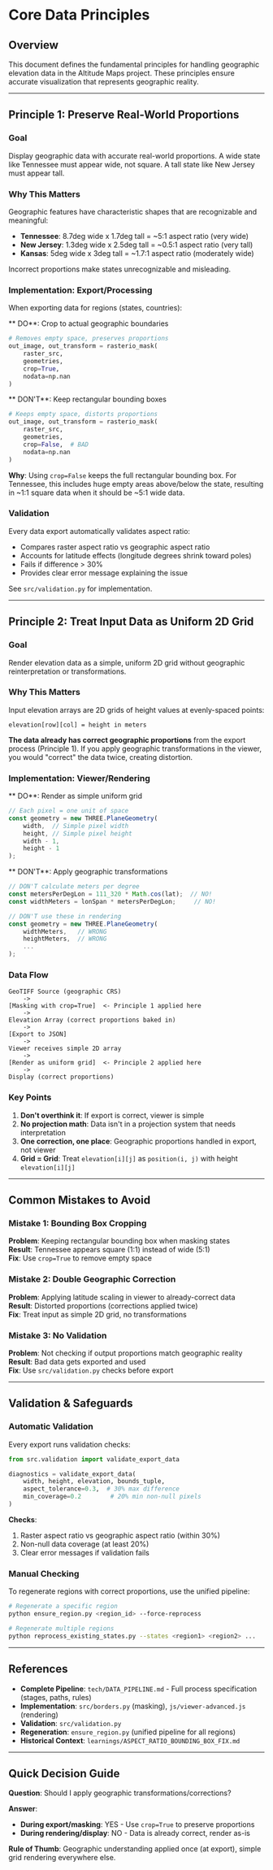 # Core Data Principles

## Overview

This document defines the fundamental principles for handling geographic elevation data in the Altitude Maps project. These principles ensure accurate visualization that represents geographic reality.

---

## Principle 1: Preserve Real-World Proportions

### Goal
Display geographic data with accurate real-world proportions. A wide state like Tennessee must appear wide, not square. A tall state like New Jersey must appear tall.

### Why This Matters
Geographic features have characteristic shapes that are recognizable and meaningful:
- **Tennessee**: 8.7deg wide x 1.7deg tall = ~5:1 aspect ratio (very wide)
- **New Jersey**: 1.3deg wide x 2.5deg tall = ~0.5:1 aspect ratio (very tall)  
- **Kansas**: 5deg wide x 3deg tall = ~1.7:1 aspect ratio (moderately wide)

Incorrect proportions make states unrecognizable and misleading.

### Implementation: Export/Processing

When exporting data for regions (states, countries):

** DO**: Crop to actual geographic boundaries
```python
# Removes empty space, preserves proportions
out_image, out_transform = rasterio_mask(
    raster_src, 
    geometries, 
    crop=True,
    nodata=np.nan
)
```

** DON'T**: Keep rectangular bounding boxes
```python
# Keeps empty space, distorts proportions
out_image, out_transform = rasterio_mask(
    raster_src, 
    geometries, 
    crop=False,  # BAD
    nodata=np.nan
)
```

**Why**: Using `crop=False` keeps the full rectangular bounding box. For Tennessee, this includes huge empty areas above/below the state, resulting in ~1:1 square data when it should be ~5:1 wide data.

### Validation

Every data export automatically validates aspect ratio:
- Compares raster aspect ratio vs geographic aspect ratio
- Accounts for latitude effects (longitude degrees shrink toward poles)
- Fails if difference > 30%
- Provides clear error message explaining the issue

See `src/validation.py` for implementation.

---

## Principle 2: Treat Input Data as Uniform 2D Grid

### Goal
Render elevation data as a simple, uniform 2D grid without geographic reinterpretation or transformations.

### Why This Matters
Input elevation arrays are 2D grids of height values at evenly-spaced points:
```
elevation[row][col] = height in meters
```

**The data already has correct geographic proportions** from the export process (Principle 1). If you apply geographic transformations in the viewer, you would "correct" the data twice, creating distortion.

### Implementation: Viewer/Rendering

** DO**: Render as simple uniform grid
```javascript
// Each pixel = one unit of space
const geometry = new THREE.PlaneGeometry(
    width,  // Simple pixel width
    height, // Simple pixel height
    width - 1, 
    height - 1
);
```

** DON'T**: Apply geographic transformations
```javascript
// DON'T calculate meters per degree
const metersPerDegLon = 111_320 * Math.cos(lat);  // NO!
const widthMeters = lonSpan * metersPerDegLon;     // NO!

// DON'T use these in rendering
const geometry = new THREE.PlaneGeometry(
    widthMeters,   // WRONG
    heightMeters,  // WRONG
    ...
);
```

### Data Flow

```
GeoTIFF Source (geographic CRS)
    ->
[Masking with crop=True]  <- Principle 1 applied here
    ->
Elevation Array (correct proportions baked in)
    ->
[Export to JSON]
    ->
Viewer receives simple 2D array
    ->
[Render as uniform grid]  <- Principle 2 applied here
    ->
Display (correct proportions)
```

### Key Points

1. **Don't overthink it**: If export is correct, viewer is simple
2. **No projection math**: Data isn't in a projection system that needs interpretation
3. **One correction, one place**: Geographic proportions handled in export, not viewer
4. **Grid = Grid**: Treat `elevation[i][j]` as `position(i, j)` with height `elevation[i][j]`

---

## Common Mistakes to Avoid

### Mistake 1: Bounding Box Cropping
**Problem**: Keeping rectangular bounding box when masking states  
**Result**: Tennessee appears square (1:1) instead of wide (5:1)  
**Fix**: Use `crop=True` to remove empty space

### Mistake 2: Double Geographic Correction  
**Problem**: Applying latitude scaling in viewer to already-correct data  
**Result**: Distorted proportions (corrections applied twice)  
**Fix**: Treat input as simple 2D grid, no transformations

### Mistake 3: No Validation
**Problem**: Not checking if output proportions match geographic reality  
**Result**: Bad data gets exported and used  
**Fix**: Use `src/validation.py` checks before export

---

## Validation & Safeguards

### Automatic Validation

Every export runs validation checks:

```python
from src.validation import validate_export_data

diagnostics = validate_export_data(
    width, height, elevation, bounds_tuple,
    aspect_tolerance=0.3,  # 30% max difference
    min_coverage=0.2        # 20% min non-null pixels
)
```

**Checks**:
1. Raster aspect ratio vs geographic aspect ratio (within 30%)
2. Non-null data coverage (at least 20%)
3. Clear error messages if validation fails

### Manual Checking

To regenerate regions with correct proportions, use the unified pipeline:

```bash
# Regenerate a specific region
python ensure_region.py <region_id> --force-reprocess

# Regenerate multiple regions
python reprocess_existing_states.py --states <region1> <region2> ...
```

---

## References

- **Complete Pipeline**: `tech/DATA_PIPELINE.md` - Full process specification (stages, paths, rules)
- **Implementation**: `src/borders.py` (masking), `js/viewer-advanced.js` (rendering)
- **Validation**: `src/validation.py`
- **Regeneration**: `ensure_region.py` (unified pipeline for all regions)
- **Historical Context**: `learnings/ASPECT_RATIO_BOUNDING_BOX_FIX.md`

---

## Quick Decision Guide

**Question**: Should I apply geographic transformations/corrections?

**Answer**:
- **During export/masking**: YES - Use `crop=True` to preserve proportions
- **During rendering/display**: NO - Data is already correct, render as-is

**Rule of Thumb**: Geographic understanding applied once (at export), simple grid rendering everywhere else.

